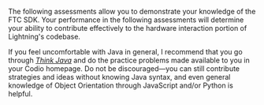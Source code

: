 The following assessments allow you to demonstrate your knowledge of the FTC SDK. Your performance in the following assessments will determine your ability to contribute effectively to the hardware interaction portion of Lightning's codebase.

If you feel uncomfortable with Java in general, I recommend that you go through [_Think Java_](https://books.trinket.io/thinkjava/index.html) and do the practice problems made available to you in your Codio homepage. Do not be discouraged—you can still contribute strategies and ideas without knowing Java syntax, and even general knowledge of Object Orientation through JavaScript and/or Python is helpful.